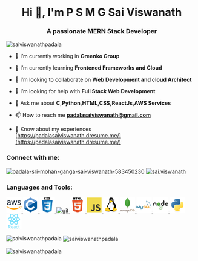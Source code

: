 <h1 align="center">Hi 👋, I'm P S M G Sai Viswanath</h1>
<h3 align="center">A passionate MERN Stack Developer</h3>

<p align="left"> <img src="https://komarev.com/ghpvc/?username=saiviswanathpadala&label=Profile%20views&color=0e75b6&style=flat" alt="saiviswanathpadala" /> </p>

- 🔭 I’m currently working in **Greenko Group**

- 🌱 I’m currently learning **Frontened Frameworks and Cloud**

- 👯 I’m looking to collaborate on **Web Development and cloud Architect**

- 🤝 I’m looking for help with **Full Stack Web Development**

- 💬 Ask me about **C,Python,HTML,CSS,ReactJs,AWS Services**

- 📫 How to reach me **padalasaiviswanath@gmail.com**

- 📄 Know about my experiences [https://padalasaiviswanath.dresume.me/](https://padalasaiviswanath.dresume.me/)

<h3 align="left">Connect with me:</h3>
<p align="left">
<a href="https://linkedin.com/in/padala-sri-mohan-ganga-sai-viswanath-583450230" target="blank"><img align="center" src="https://raw.githubusercontent.com/rahuldkjain/github-profile-readme-generator/master/src/images/icons/Social/linked-in-alt.svg" alt="padala-sri-mohan-ganga-sai-viswanath-583450230" height="30" width="40" /></a>
<a href="https://instagram.com/sai.viswanath" target="blank"><img align="center" src="https://raw.githubusercontent.com/rahuldkjain/github-profile-readme-generator/master/src/images/icons/Social/instagram.svg" alt="sai.viswanath" height="30" width="40" /></a>
</p>

<h3 align="left">Languages and Tools:</h3>
<p align="left"> <a href="https://aws.amazon.com" target="_blank" rel="noreferrer"> <img src="https://raw.githubusercontent.com/devicons/devicon/master/icons/amazonwebservices/amazonwebservices-original-wordmark.svg" alt="aws" width="40" height="40"/> </a> <a href="https://www.cprogramming.com/" target="_blank" rel="noreferrer"> <img src="https://raw.githubusercontent.com/devicons/devicon/master/icons/c/c-original.svg" alt="c" width="40" height="40"/> </a> <a href="https://www.w3schools.com/css/" target="_blank" rel="noreferrer"> <img src="https://raw.githubusercontent.com/devicons/devicon/master/icons/css3/css3-original-wordmark.svg" alt="css3" width="40" height="40"/> </a> <a href="https://git-scm.com/" target="_blank" rel="noreferrer"> <img src="https://www.vectorlogo.zone/logos/git-scm/git-scm-icon.svg" alt="git" width="40" height="40"/> </a> <a href="https://www.w3.org/html/" target="_blank" rel="noreferrer"> <img src="https://raw.githubusercontent.com/devicons/devicon/master/icons/html5/html5-original-wordmark.svg" alt="html5" width="40" height="40"/> </a> <a href="https://developer.mozilla.org/en-US/docs/Web/JavaScript" target="_blank" rel="noreferrer"> <img src="https://raw.githubusercontent.com/devicons/devicon/master/icons/javascript/javascript-original.svg" alt="javascript" width="40" height="40"/> </a> <a href="https://www.linux.org/" target="_blank" rel="noreferrer"> <img src="https://raw.githubusercontent.com/devicons/devicon/master/icons/linux/linux-original.svg" alt="linux" width="40" height="40"/> </a> <a href="https://www.mongodb.com/" target="_blank" rel="noreferrer"> <img src="https://raw.githubusercontent.com/devicons/devicon/master/icons/mongodb/mongodb-original-wordmark.svg" alt="mongodb" width="40" height="40"/> </a> <a href="https://www.mysql.com/" target="_blank" rel="noreferrer"> <img src="https://raw.githubusercontent.com/devicons/devicon/master/icons/mysql/mysql-original-wordmark.svg" alt="mysql" width="40" height="40"/> </a> <a href="https://nodejs.org" target="_blank" rel="noreferrer"> <img src="https://raw.githubusercontent.com/devicons/devicon/master/icons/nodejs/nodejs-original-wordmark.svg" alt="nodejs" width="40" height="40"/> </a> <a href="https://www.python.org" target="_blank" rel="noreferrer"> <img src="https://raw.githubusercontent.com/devicons/devicon/master/icons/python/python-original.svg" alt="python" width="40" height="40"/> </a> <a href="https://reactjs.org/" target="_blank" rel="noreferrer"> <img src="https://raw.githubusercontent.com/devicons/devicon/master/icons/react/react-original-wordmark.svg" alt="react" width="40" height="40"/> </a> </p>

<p><img align="left" src="https://github-readme-stats.vercel.app/api/top-langs?username=saiviswanathpadala&show_icons=true&locale=en&layout=compact" alt="saiviswanathpadala" /></p>

<p>&nbsp;<img align="center" src="https://github-readme-stats.vercel.app/api?username=saiviswanathpadala&show_icons=true&locale=en" alt="saiviswanathpadala" /></p>

<p><img align="center" src="https://github-readme-streak-stats.herokuapp.com/?user=saiviswanathpadala&" alt="saiviswanathpadala" /></p>
